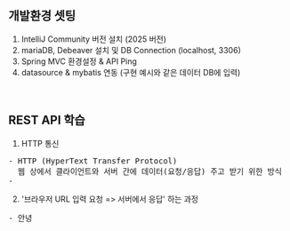 ## 개발환경 셋팅
1. IntelliJ Community 버전 설치 (2025 버전)
2. mariaDB, Debeaver 설치 및 DB Connection (localhost, 3306)
3. Spring MVC 환경설정 & API Ping
4. datasource & mybatis 연동 (구현 예시와 같은 데이터 DB에 입력)
<br>

## REST API 학습
1. HTTP 통신
<pre>
- HTTP (HyperText Transfer Protocol)
  웹 상에서 클라이언트와 서버 간에 데이터(요청/응답) 주고 받기 위한 방식
- 
</pre>
2. '브라우저 URL 입력 요청 => 서버에서 응답' 하는 과정
<pre>
- 안녕
</pre>
